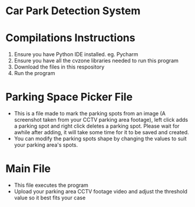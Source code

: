 # Car Park Detection System

# Compilations Instructions
1) Ensure you have Python IDE installed. eg. Pycharm
2) Ensure you have all the cvzone libraries needed to run this program
3) Download the files in this respository
4) Run the program


# Parking Space Picker File
- This is a file made to mark the parking spots from an image (A screenshot taken from your CCTV parking area footage), left click adds a parking spot and right click deletes a parking spot. Please wait for awhile after adding, it will take some time for it to be saved and created.
- You can modify the parking spots shape by changing the values to suit your parking area's spots. 

# Main File
- This file executes the program
- Upload your parking area CCTV footage video and adjust the threshold value so it best fits your case

